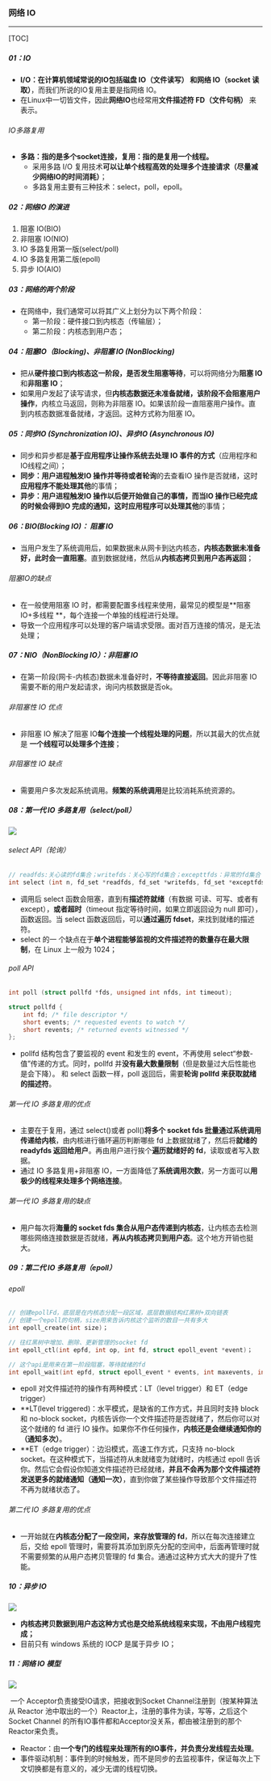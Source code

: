 ### 网络 IO

------

[TOC]

##### 01：IO

- **I/O：**在计算机领域常说的IO包括**磁盘 IO（文件读写） 和网络 IO（socket 读取）**，而我们所说的IO复用主要是指网络 IO。
- 在Linux中一切皆文件，因此**网络IO**也经常用**文件描述符 FD（文件句柄）** 来表示。

###### IO多路复用

- **多路：指的是多个socket连接，复用：指的是复用一个线程。**
  - 采用多路 I/O 复用技术**可以让单个线程高效的处理多个连接请求（尽量减少网络IO的时间消耗）**；
  - 多路复用主要有三种技术：select，poll，epoll。

##### 02：网络IO 的演进

1. 阻塞 IO(BIO)
2. 非阻塞 IO(NIO)
3. IO 多路复用第一版(select/poll)
4. IO 多路复用第二版(epoll)
5. 异步 IO(AIO)

##### 03：网络的两个阶段

- 在网络中，我们通常可以将其广义上划分为以下两个阶段：
  - 第一阶段：硬件接口到内核态（传输层）；
  - 第二阶段：内核态到用户态；

##### 04：阻塞IO（Blocking)、非阻塞 IO (NonBlocking)

- 把从**硬件接口到内核态这一阶段，是否发生阻塞等待**，可以将网络分为**阻塞 IO**和**非阻塞 IO**；
- 如果用户发起了读写请求，但**内核态数据还未准备就绪，该阶段不会阻塞用户操作**，内核立马返回，则称为非阻塞 IO。如果该阶段一直阻塞用户操作。直到内核态数据准备就绪，才返回。这种方式称为阻塞 IO。

##### 05：同步IO (Synchronization IO)、异步IO (Asynchronous IO) 

- 同步和异步都是**基于应用程序让操作系统去处理 IO 事件的方式**（应用程序和IO线程之间）；
- **同步：**用户进程触发IO 操作并**等待或者轮询**的去查看IO 操作是否就绪，这时**应用程序不能处理其他**的事情；
- **异步：**用户进程触发IO 操作以后便开始做自己的事情，而当IO 操作已经完成的时候会得到IO 完成的通知，这时**应用程序可以处理其他**的事情；

##### 06：BIO(Blocking IO)： 阻塞 IO

- 当用户发生了系统调用后，如果数据未从网卡到达内核态，**内核态数据未准备好，此时会一直阻塞**。直到数据就绪，然后从**内核态拷贝到用户态再返回**；

###### 阻塞IO的缺点

- 在一般使用阻塞 IO 时，都需要配置多线程来使用，最常见的模型是**阻塞 IO+多线程 **，每个连接一个单独的线程进行处理。
- 导致一个应用程序可以处理的客户端请求受限。面对百万连接的情况，是无法处理；

##### 07：NIO（NonBlocking IO）：非阻塞 IO

- 在第一阶段(网卡-内核态)数据未准备好时，**不等待直接返回**。因此非阻塞 IO 需要不断的用户发起请求，询问内核数据是否ok。

###### 非阻塞性 IO 优点

- 非阻塞 IO 解决了阻塞 IO**每个连接一个线程处理的问题**，所以其最大的优点就是 **一个线程可以处理多个连接**；

###### 非阻塞性 IO 缺点

- 需要用户多次发起系统调用。**频繁的系统调用**是比较消耗系统资源的。

##### 08：第一代 IO 多路复用（select/poll）

![](/Users/likang/Code/Git/Programming-Language/Java/07：IO/photots/io-select.png)

###### select API（轮询）

```c++
// readfds:关心读的fd集合；writefds：关心写的fd集合；excepttfds：异常的fd集合
int select (int n, fd_set *readfds, fd_set *writefds, fd_set *exceptfds, struct timeval *timeout);
```

- 调用后 select 函数会阻塞，直到有**描述符就绪**（有数据 可读、可写、或者有 except），**或者超时**（timeout 指定等待时间，如果立即返回设为 null 即可），函数返回。当 select 函数返回后，可以**通过遍历 fdset**，来找到就绪的描述符。
- select 的一 个缺点在于**单个进程能够监视的文件描述符的数量存在最大限制**，在 Linux 上一般为 1024；

###### poll API

```c++
int poll (struct pollfd *fds, unsigned int nfds, int timeout);

struct pollfd {
    int fd; /* file descriptor */
    short events; /* requested events to watch */
    short revents; /* returned events witnessed */
};
```

- pollfd 结构包含了要监视的 event 和发生的 event，不再使用 select“参数-值”传递的方式。同时，pollfd 并**没有最大数量限制**（但是数量过大后性能也是会下降）。 和 select 函数一样，poll 返回后，需要**轮询 pollfd 来获取就绪的描述符**。

###### 第一代 IO 多路复用的优点

- 主要在于复用，通过 select()或者 poll()**将多个 socket fds 批量通过系统调用传递给内核**，由内核进行循环遍历判断哪些 fd 上数据就绪了，然后将**就绪的 readyfds 返回给用户**。再由用户进行挨个**遍历就绪好的 fd**，读取或者写入数据。
- 通过 IO 多路复用+非阻塞 IO，一方面降低了**系统调用次数**，另一方面可以**用极少的线程来处理多个网络连接**。

###### 第一代 IO 多路复用的缺点

- 用户每次将**海量的 socket fds 集合从用户态传递到内核态**，让内核态去检测哪些网络连接数据是否就绪，**再从内核态拷贝到用户态**。这个地方开销也挺大。

##### 09：第二代 IO 多路复用（epoll）

###### epoll

```c++
// 创建epollFd，底层是在内核态分配一段区域，底层数据结构红黑树+双向链表
// 创建一个epoll的句柄，size用来告诉内核这个监听的数目一共有多大
int epoll_create(int size)；

// 往红黑树中增加、删除、更新管理的socket fd
int epoll_ctl(int epfd, int op, int fd, struct epoll_event *event)；

// 这个api是用来在第一阶段阻塞，等待就绪的fd
int epoll_wait(int epfd, struct epoll_event * events, int maxevents, int timeout);
```

- epoll 对文件描述符的操作有两种模式：LT（level trigger）和 ET（edge trigger）
- **LT(level triggered)：水平模式，是缺省的工作方式，并且同时支持 block 和 no-block socket，内核告诉你一个文件描述符是否就绪了，然后你可以对这个就绪的 fd 进行 IO 操作。如果你不作任何操作，**内核还是会继续通知你的（通知多次）**。
- **ET（edge trigger）：边沿模式，高速工作方式，只支持 no-block socket。在这种模式下，当描述符从未就绪变为就绪时，内核通过 epoll 告诉你。然后它会假设你知道文件描述符已经就绪，**并且不会再为那个文件描述符发送更多的就绪通知（通知一次）**，直到你做了某些操作导致那个文件描述符不再为就绪状态了。

###### 第二代 IO 多路复用的优点

- 一开始就在**内核态分配了一段空间，来存放管理的 fd**，所以在每次连接建立后，交给 epoll 管理时，需要将其添加到原先分配的空间中，后面再管理时就不需要频繁的从用户态拷贝管理的 fd 集合。通通过这种方式大大的提升了性能。

##### 10：异步 IO

![](/Users/likang/Code/Git/Programming-Language/Java/07：IO/photots/AIO.png)

- **内核态拷贝数据到用户态这种方式也是交给系统线程来实现，不由用户线程完成；**
- 目前只有 windows 系统的 IOCP 是属于异步 IO；

##### 11：网络 IO 模型

![](/Users/likang/Code/Git/Programming-Language/Java/07：IO/photots/Reactor.png)

​	一个 Acceptor负责接受IO请求，把接收到Socket Channel注册到（按某种算法从 Reactor 池中取出的一个）Reactor上，注册的事件为读，写等，之后这个Socket Channel 的所有IO事件都和Acceptor没关系，都由被注册到的那个Reactor来负责。

- Reactor：由**一个专门的线程来处理所有的IO事件，并负责分发线程去处理**。
- 事件驱动机制：事件到的时候触发，而不是同步的去监视事件，保证每次上下文切换都是有意义的，减少无谓的线程切换。












